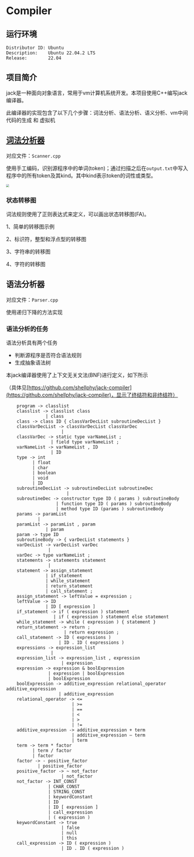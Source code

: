 # Compiler

## 运行环境

```shell
Distributor ID: Ubuntu
Description:    Ubuntu 22.04.2 LTS
Release:        22.04
```

## 项目简介

jack是一种面向对象语言，常用于vm计算机系统开发。本项目使用C++编写jack编译器。

此编译器的实现包含了以下几个步骤：词法分析、语法分析、语义分析、vm中间代码的生成 和 虚拟机

## [词法分析器](https://github.com/Sweet196/Compiler-parser)

对应文件：`Scanner.cpp`

使用手工编码，识别源程序中的单词(token)；通过扫描之后在`output.txt`中写入程序中的所有token及其kind。其中kind表示token的词性或类型。

<img src="https://raw.githubusercontent.com/Sweet196/Picgo-images/main/problems/202305181923217.png" style="zoom: 50%;" />

### 状态转移图

词法规则使用了正则表达式来定义，可以画出状态转移图(FA)。

1、简单的转移图示例

2、标识符，整型和浮点型的转移图

3、字符串的转移图

4、字符的转移图

## 语法分析器

对应文件：`Parser.cpp`

使用递归下降的方法实现

### 语法分析的任务

语法分析具有两个任务

* 判断源程序是否符合语法规则
* 生成抽象语法树

本jack编译器使用了上下文无关文法(BNF)进行定义，如下所示

（具体见[https://github.com/shellphy/jack-compiler](https://github.com/shellphy/jack-compiler)，显示了终结符和非终结符）

```
    program -> classlist
    classlist -> classlist class
               | class
    class -> class ID { classVarDecList subroutineDecList }
    classVarDecList -> classVarDecList classVarDec
             	     |
    classVarDec -> static type varNameList ;
                 | field type varNameList ;
    varNameList -> varNameList , ID
                 | ID
    type -> int
          | float
          | char
          | boolean
          | void
          | ID
    subroutineDecList -> subroutineDecList subroutineDec
                       | 
    subroutineDec -> constructor type ID ( params ) subroutineBody
                   | function type ID ( params ) subroutineBody
                   | method type ID (params ) subroutineBody
    params -> paramList
            | 
    paramList -> paramList , param
               | param
    param -> type ID
    subroutineBody -> { varDecList statements }
    varDecList -> varDecList varDec
                | 
    varDec -> type varNameList ;
    statements -> statements statement
                | 
    statement -> assign_statement
               | if_statement
               | while_statement
               | return_statement
               | call_statement ;
    assign_statement -> leftValue = expression ; 
    leftValue -> ID
               | ID [ expression ]
    if_statement -> if ( expression ) statement
                  | if ( expression ) statement else statement
    while_statement -> while ( expression ) { statement }
    return_statement -> return ; 
                      | return expression ;
    call_statement -> ID ( expressions ) 
                    | ID . ID ( expressions )
    expressions -> expression_list
                 | 
    expression_list -> expression_list , expression
                     | expression
    expression -> expression & boolExpression
                | expression | boolExpression
                | boolExpression
    boolExpression -> additive_expression relational_operator additive_expression
                    | additive_expression
    relational_operator -> <= 
                         | >=
                         | ==
                         | <
                         | >
                         | !=
    additive_expression -> additive_expression + term
                         | additive_expression – term
                         | term    
    term -> term * factor
          | term / factor
          | factor
    factor -> - positive_factor
            | positive_factor
    positive_factor -> ~ not_factor
                     | not_factor
    not_factor -> INT_CONST
                | CHAR_CONST
                | STRING_CONST
                | keywordConstant
                | ID
                | ID [ expression ]
                | call_expression
                | ( expression )
    keywordConstant -> true
                     | false
                     | null
                     | this
    call_expression -> ID ( expression )
                     | ID . ID ( expression )
```
